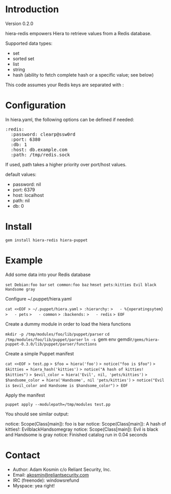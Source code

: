 Introduction
============

Version 0.2.0

hiera-redis empowers Hiera to retrieve values from a Redis database.

Supported data types:

* set
* sorted set
* list
* string
* hash (ability to fetch complete hash or a specific value; see below)

This code assumes your Redis keys are separated with :

Configuration
=============
In hiera.yaml, the following options can be defined if needed:
<pre>
:redis:
  :password: clearp@ssw0rd
  :port: 6380
  :db: 1
  :host: db.example.com
  :path: /tmp/redis.sock
</pre>

If used, path takes a higher priority over port/host values.

default values:

* password: nil
* port: 6379
* host: localhost
* path: nil
* db: 0

Install
=======

`gem install hiera-redis hiera-puppet`

Example
=======

Add some data into your Redis database

`set Debian:foo bar`
`set common:foo baz`
`hmset pets:kitties Evil black Handsome gray`

Configure ~/.puppet/hiera.yaml

`cat <<EOF > ~/.puppet/hiera.yaml`
`> :hierarchy:`
`>   - %{operatingsytem}`
`>   - pets`
`>   - common`
`> :backends:`
`>   - redis`
`> EOF`

Create a dummy module in order to load the hiera functions

`mkdir -p /tmp/modules/foo/lib/puppet/parser`
`cd /tmp/modules/foo/lib/puppet/parser`
`ln -s `gem env gemdir`/gems/hiera-puppet-0.3.0/lib/puppet/parser/functions`

Create a simple Puppet manifest

`cat <<EOF > test.pp`
`> $foo = hiera('foo')`
`> notice("foo is $foo")`
`> $kitties = hiera_hash('kitties')`
`> notice("A hash of kitties! $kitties")`
`> $evil_color = hiera('Evil', nil, 'pets/kitties')`
`> $handsome_color = hiera('Handsome', nil 'pets/kitties')`
`> notice("Evil is $evil_color and Handsome is $handsome_color")`
`> EOF`

Apply the manifest

`puppet apply --modulepath=/tmp/modules test.pp`

You should see similar output:

  notice: Scope(Class[main]): foo is bar
  notice: Scope(Class[main]): A hash of kitties!: EvilblackHandsomegray
  notice: Scope(Class[main]): Evil is black and Handsome is gray
  notice: Finished catalog run in 0.04 seconds

Contact
=======

* Author: Adam Kosmin c/o Reliant Security, Inc.
* Email: akosmin@reliantsecurity.com
* IRC (freenode): windowsrefund
* Myspace: yea right!

